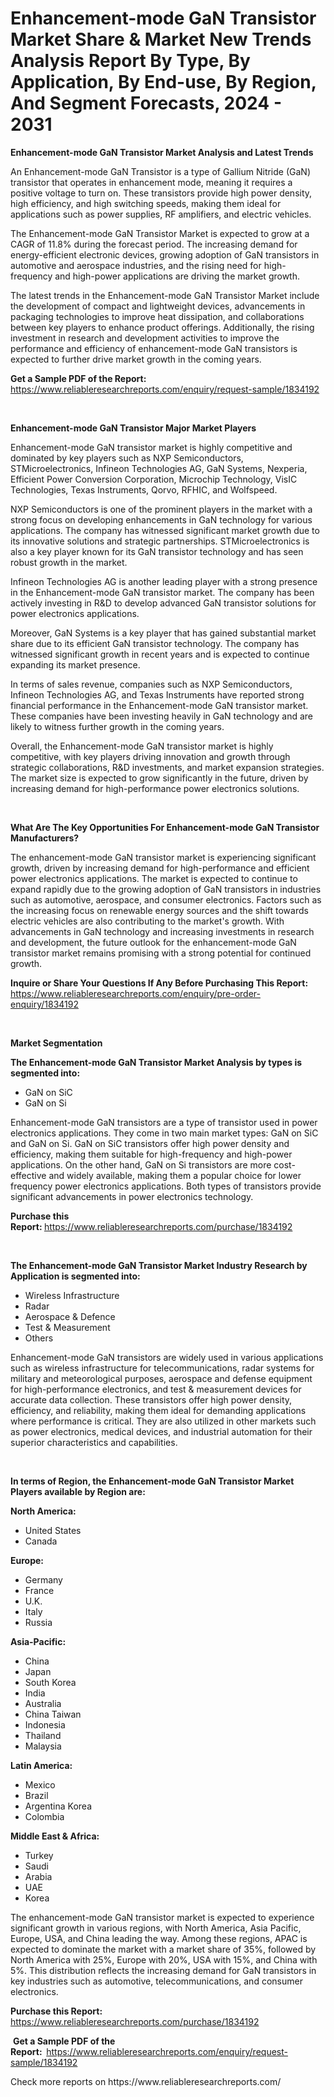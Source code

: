 <p><h1>Enhancement-mode GaN Transistor Market Share & Market New Trends Analysis Report By Type, By Application, By End-use, By Region, And Segment Forecasts, 2024 - 2031</h1></p><p><strong>Enhancement-mode GaN Transistor Market Analysis and Latest Trends</strong></p>
<p><p>An Enhancement-mode GaN Transistor is a type of Gallium Nitride (GaN) transistor that operates in enhancement mode, meaning it requires a positive voltage to turn on. These transistors provide high power density, high efficiency, and high switching speeds, making them ideal for applications such as power supplies, RF amplifiers, and electric vehicles.</p><p>The Enhancement-mode GaN Transistor Market is expected to grow at a CAGR of 11.8% during the forecast period. The increasing demand for energy-efficient electronic devices, growing adoption of GaN transistors in automotive and aerospace industries, and the rising need for high-frequency and high-power applications are driving the market growth.</p><p>The latest trends in the Enhancement-mode GaN Transistor Market include the development of compact and lightweight devices, advancements in packaging technologies to improve heat dissipation, and collaborations between key players to enhance product offerings. Additionally, the rising investment in research and development activities to improve the performance and efficiency of enhancement-mode GaN transistors is expected to further drive market growth in the coming years.</p></p>
<p><strong>Get a Sample PDF of the Report:&nbsp;</strong> <a href="https://www.reliableresearchreports.com/enquiry/request-sample/1834192">https://www.reliableresearchreports.com/enquiry/request-sample/1834192</a></p>
<p>&nbsp;</p>
<p><strong>Enhancement-mode GaN Transistor Major Market Players</strong></p>
<p><p>Enhancement-mode GaN transistor market is highly competitive and dominated by key players such as NXP Semiconductors, STMicroelectronics, Infineon Technologies AG, GaN Systems, Nexperia, Efficient Power Conversion Corporation, Microchip Technology, VisIC Technologies, Texas Instruments, Qorvo, RFHIC, and Wolfspeed. </p><p>NXP Semiconductors is one of the prominent players in the market with a strong focus on developing enhancements in GaN technology for various applications. The company has witnessed significant market growth due to its innovative solutions and strategic partnerships. STMicroelectronics is also a key player known for its GaN transistor technology and has seen robust growth in the market.</p><p>Infineon Technologies AG is another leading player with a strong presence in the Enhancement-mode GaN transistor market. The company has been actively investing in R&D to develop advanced GaN transistor solutions for power electronics applications.</p><p>Moreover, GaN Systems is a key player that has gained substantial market share due to its efficient GaN transistor technology. The company has witnessed significant growth in recent years and is expected to continue expanding its market presence.</p><p>In terms of sales revenue, companies such as NXP Semiconductors, Infineon Technologies AG, and Texas Instruments have reported strong financial performance in the Enhancement-mode GaN transistor market. These companies have been investing heavily in GaN technology and are likely to witness further growth in the coming years.</p><p>Overall, the Enhancement-mode GaN transistor market is highly competitive, with key players driving innovation and growth through strategic collaborations, R&D investments, and market expansion strategies. The market size is expected to grow significantly in the future, driven by increasing demand for high-performance power electronics solutions.</p></p>
<p>&nbsp;</p>
<p><strong>What Are The Key Opportunities For Enhancement-mode GaN Transistor Manufacturers?</strong></p>
<p><p>The enhancement-mode GaN transistor market is experiencing significant growth, driven by increasing demand for high-performance and efficient power electronics applications. The market is expected to continue to expand rapidly due to the growing adoption of GaN transistors in industries such as automotive, aerospace, and consumer electronics. Factors such as the increasing focus on renewable energy sources and the shift towards electric vehicles are also contributing to the market's growth. With advancements in GaN technology and increasing investments in research and development, the future outlook for the enhancement-mode GaN transistor market remains promising with a strong potential for continued growth.</p></p>
<p><strong>Inquire or Share Your Questions If Any Before Purchasing This Report:</strong> <a href="https://www.reliableresearchreports.com/enquiry/pre-order-enquiry/1834192">https://www.reliableresearchreports.com/enquiry/pre-order-enquiry/1834192</a></p>
<p>&nbsp;</p>
<p><strong>Market Segmentation</strong></p>
<p><strong>The Enhancement-mode GaN Transistor Market Analysis by types is segmented into:</strong></p>
<p><ul><li>GaN on SiC</li><li>GaN on Si</li></ul></p>
<p><p>Enhancement-mode GaN transistors are a type of transistor used in power electronics applications. They come in two main market types: GaN on SiC and GaN on Si. GaN on SiC transistors offer high power density and efficiency, making them suitable for high-frequency and high-power applications. On the other hand, GaN on Si transistors are more cost-effective and widely available, making them a popular choice for lower frequency power electronics applications. Both types of transistors provide significant advancements in power electronics technology.</p></p>
<p><strong>Purchase this Report:&nbsp;</strong><a href="https://www.reliableresearchreports.com/purchase/1834192">https://www.reliableresearchreports.com/purchase/1834192</a></p>
<p>&nbsp;</p>
<p><strong>The Enhancement-mode GaN Transistor Market Industry Research by Application is segmented into:</strong></p>
<p><ul><li>Wireless Infrastructure</li><li>Radar</li><li>Aerospace & Defence</li><li>Test & Measurement</li><li>Others</li></ul></p>
<p><p>Enhancement-mode GaN transistors are widely used in various applications such as wireless infrastructure for telecommunications, radar systems for military and meteorological purposes, aerospace and defense equipment for high-performance electronics, and test & measurement devices for accurate data collection. These transistors offer high power density, efficiency, and reliability, making them ideal for demanding applications where performance is critical. They are also utilized in other markets such as power electronics, medical devices, and industrial automation for their superior characteristics and capabilities.</p></p>
<p>&nbsp;</p>
<p><strong>In terms of Region, the Enhancement-mode GaN Transistor Market Players available by Region are:</strong></p>
<p>
    <p> <strong> North America: </strong>
        <ul>
            <li>United States</li>
            <li>Canada</li>
        </ul>
        </p> 
    <p> <strong> Europe: </strong>
        <ul>
            <li>Germany</li>
            <li>France</li>
            <li>U.K.</li>
            <li>Italy</li>
            <li>Russia</li>
        </ul>
        </p> 
    <p> <strong> Asia-Pacific: </strong>
        <ul>
            <li>China</li>
            <li>Japan</li>
            <li>South Korea</li>
            <li>India</li>
            <li>Australia</li>
            <li>China Taiwan</li>
            <li>Indonesia</li>
            <li>Thailand</li>
            <li>Malaysia</li>
        </ul>
        </p> 
    <p> <strong> Latin America: </strong>
        <ul>
            <li>Mexico</li>
            <li>Brazil</li>
            <li>Argentina Korea</li>
            <li>Colombia</li>
        </ul>
        </p> 
    <p> <strong> Middle East & Africa: </strong>
        <ul>
            <li>Turkey</li>
            <li>Saudi</li>
            <li>Arabia</li>
            <li>UAE</li>
            <li>Korea</li>
        </ul>
    </p>
    </p>
<p><p>The enhancement-mode GaN transistor market is expected to experience significant growth in various regions, with North America, Asia Pacific, Europe, USA, and China leading the way. Among these regions, APAC is expected to dominate the market with a market share of 35%, followed by North America with 25%, Europe with 20%, USA with 15%, and China with 5%. This distribution reflects the increasing demand for GaN transistors in key industries such as automotive, telecommunications, and consumer electronics.</p></p>
<p><strong>Purchase this Report: </strong><a href="https://www.reliableresearchreports.com/purchase/1834192">https://www.reliableresearchreports.com/purchase/1834192</a></p>
<p>&nbsp;<strong>Get a Sample PDF of the Report:&nbsp;&nbsp;</strong><a href="https://www.reliableresearchreports.com/enquiry/request-sample/1834192">https://www.reliableresearchreports.com/enquiry/request-sample/1834192</a></p>
<p><strong></strong></p>
<p>Check more reports on https://www.reliableresearchreports.com/</p>